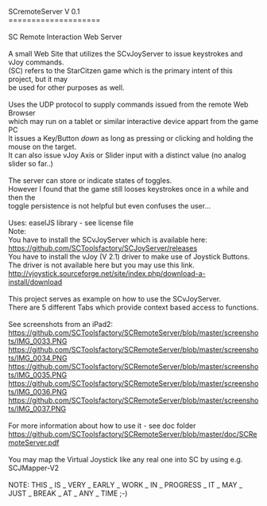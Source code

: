 SCremoteServer V 0.1<br>
====================<br>
<br>
SC Remote Interaction Web Server <br>
<br>
A small Web Site that utilizes the SCvJoyServer to issue keystrokes and vJoy commands.<br>
(SC) refers to the StarCitzen game which is the primary intent of this project, but it may <br>
be used for other purposes as well.<br>
<br>
Uses the UDP protocol to supply commands issued from the remote Web Browser<br>
which may run on a tablet or similar interactive device appart from the game PC<br>
It issues a Key/Button _down_ as long as pressing or clicking and holding the mouse on the target.<br>
It can also issue vJoy Axis or Slider input with a distinct value (no analog slider so far..)<br>
<br>
The server can store or indicate states of toggles.<br>
However I found that the game still looses keystrokes once in a while and then the<br>
toggle persistence is not helpful but even confuses the user...<br>
<br>
Uses: easelJS library - see license file
<br>
Note: <br>
You have to install the SCvJoyServer which is available here:<br>
https://github.com/SCToolsfactory/SCJoyServer/releases
<br>
You have to install the vJoy (V 2.1) driver to make use of Joystick Buttons.<br>
The driver is not available here but you may use this link.<br>
http://vjoystick.sourceforge.net/site/index.php/download-a-install/download    <br>
<br>
This project serves as example on how to use the SCvJoyServer.<br>
There are 5 different Tabs which provide context based access to functions.<br>
<br>
See screenshots from an iPad2:<br>
https://github.com/SCToolsfactory/SCRemoteServer/blob/master/screenshots/IMG_0033.PNG<br>
https://github.com/SCToolsfactory/SCRemoteServer/blob/master/screenshots/IMG_0034.PNG<br>
https://github.com/SCToolsfactory/SCRemoteServer/blob/master/screenshots/IMG_0035.PNG<br>
https://github.com/SCToolsfactory/SCRemoteServer/blob/master/screenshots/IMG_0036.PNG<br>
https://github.com/SCToolsfactory/SCRemoteServer/blob/master/screenshots/IMG_0037.PNG<br>
<br>
For more information about how to use it - see doc folder<br>
https://github.com/SCToolsfactory/SCRemoteServer/blob/master/doc/SCRemoteServer.pdf<br>
<br>
You may map the Virtual Joystick like any real one into SC by using e.g. SCJMapper-V2<br>
<br>
NOTE: THIS _ IS _ VERY _ EARLY _ WORK _ IN _ PROGRESS _ IT _ MAY _ JUST _ BREAK _ AT _ ANY _ TIME ;-)<br>
<br>



